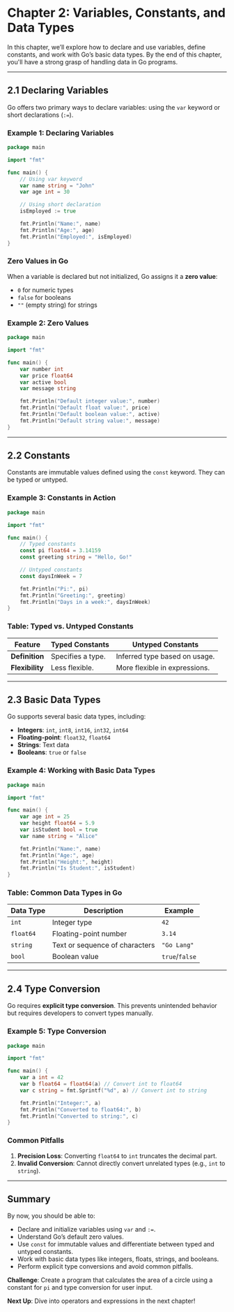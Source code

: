 
# **Chapter 2: Variables, Constants, and Data Types**

In this chapter, we’ll explore how to declare and use variables, define constants, and work with Go’s basic data types. By the end of this chapter, you'll have a strong grasp of handling data in Go programs.

---

## **2.1 Declaring Variables**

Go offers two primary ways to declare variables: using the `var` keyword or short declarations (`:=`).

### **Example 1: Declaring Variables**
```go
package main

import "fmt"

func main() {
    // Using var keyword
    var name string = "John"
    var age int = 30

    // Using short declaration
    isEmployed := true

    fmt.Println("Name:", name)
    fmt.Println("Age:", age)
    fmt.Println("Employed:", isEmployed)
}
```

### **Zero Values in Go**
When a variable is declared but not initialized, Go assigns it a **zero value**:
- `0` for numeric types
- `false` for booleans
- `""` (empty string) for strings

### **Example 2: Zero Values**
```go
package main

import "fmt"

func main() {
    var number int
    var price float64
    var active bool
    var message string

    fmt.Println("Default integer value:", number)
    fmt.Println("Default float value:", price)
    fmt.Println("Default boolean value:", active)
    fmt.Println("Default string value:", message)
}
```

---

## **2.2 Constants**

Constants are immutable values defined using the `const` keyword. They can be typed or untyped.

### **Example 3: Constants in Action**
```go
package main

import "fmt"

func main() {
    // Typed constants
    const pi float64 = 3.14159
    const greeting string = "Hello, Go!"

    // Untyped constants
    const daysInWeek = 7

    fmt.Println("Pi:", pi)
    fmt.Println("Greeting:", greeting)
    fmt.Println("Days in a week:", daysInWeek)
}
```

### **Table: Typed vs. Untyped Constants**

| Feature         | Typed Constants       | Untyped Constants       |
|------------------|-----------------------|-------------------------|
| **Definition**   | Specifies a type.     | Inferred type based on usage. |
| **Flexibility**  | Less flexible.        | More flexible in expressions. |

---

## **2.3 Basic Data Types**

Go supports several basic data types, including:
- **Integers**: `int`, `int8`, `int16`, `int32`, `int64`
- **Floating-point**: `float32`, `float64`
- **Strings**: Text data
- **Booleans**: `true` or `false`

### **Example 4: Working with Basic Data Types**
```go
package main

import "fmt"

func main() {
    var age int = 25
    var height float64 = 5.9
    var isStudent bool = true
    var name string = "Alice"

    fmt.Println("Name:", name)
    fmt.Println("Age:", age)
    fmt.Println("Height:", height)
    fmt.Println("Is Student:", isStudent)
}
```

### **Table: Common Data Types in Go**

| Data Type  | Description                     | Example       |
|------------|---------------------------------|---------------|
| `int`      | Integer type                   | `42`          |
| `float64`  | Floating-point number           | `3.14`        |
| `string`   | Text or sequence of characters | `"Go Lang"`   |
| `bool`     | Boolean value                  | `true`/`false`|

---

## **2.4 Type Conversion**

Go requires **explicit type conversion**. This prevents unintended behavior but requires developers to convert types manually.

### **Example 5: Type Conversion**
```go
package main

import "fmt"

func main() {
    var a int = 42
    var b float64 = float64(a) // Convert int to float64
    var c string = fmt.Sprintf("%d", a) // Convert int to string

    fmt.Println("Integer:", a)
    fmt.Println("Converted to float64:", b)
    fmt.Println("Converted to string:", c)
}
```

### **Common Pitfalls**
1. **Precision Loss**: Converting `float64` to `int` truncates the decimal part.
2. **Invalid Conversion**: Cannot directly convert unrelated types (e.g., `int` to `string`).

---

## **Summary**
By now, you should be able to:
- Declare and initialize variables using `var` and `:=`.
- Understand Go’s default zero values.
- Use `const` for immutable values and differentiate between typed and untyped constants.
- Work with basic data types like integers, floats, strings, and booleans.
- Perform explicit type conversions and avoid common pitfalls.

**Challenge**: Create a program that calculates the area of a circle using a constant for `pi` and type conversion for user input.

**Next Up**: Dive into operators and expressions in the next chapter!
